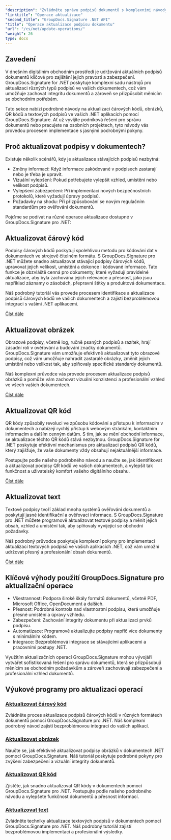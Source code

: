 ```yaml
---
"description": "Zvládněte správu podpisů dokumentů s komplexními návody pro aktualizaci čárových kódů, obrázků, QR kódů a textových podpisů pomocí GroupDocs.Signature pro .NET. Snadno zvyšte zabezpečení a integritu dokumentů."
"linktitle": "Operace aktualizace"
"second_title": "GroupDocs.Signature .NET API"
"title": "Operace aktualizace podpisu dokumentu"
"url": "/cs/net/update-operations/"
"weight": 26
type: docs
---
```

## Zavedení

V dnešním digitálním obchodním prostředí je udržování aktuálních podpisů dokumentů klíčové pro zajištění jejich pravosti a zabezpečení. GroupDocs.Signature for .NET poskytuje komplexní sadu nástrojů pro aktualizaci různých typů podpisů ve vašich dokumentech, což vám umožňuje zachovat integritu dokumentů a zároveň se přizpůsobit měnícím se obchodním potřebám.

Tato sekce nabízí podrobné návody na aktualizaci čárových kódů, obrázků, QR kódů a textových podpisů ve vašich .NET aplikacích pomocí GroupDocs.Signature. Ať už vyvíjíte podniková řešení pro správu dokumentů nebo pracujete na osobních projektech, tyto návody vás provedou procesem implementace s jasnými podrobnými pokyny.

## Proč aktualizovat podpisy v dokumentech?

Existuje několik scénářů, kdy je aktualizace stávajících podpisů nezbytná:

- Změny informací: Když informace zakódované v podpisech zastarají nebo je třeba je upravit.
- Vizuální vylepšení: Pokud potřebujete vylepšit vzhled, umístění nebo velikost podpisů.
- Vylepšení zabezpečení: Při implementaci nových bezpečnostních protokolů, které vyžadují úpravy podpisů.
- Požadavky na shodu: Při přizpůsobování se novým regulačním standardům pro ověřování dokumentů.

Pojďme se podívat na různé operace aktualizace dostupné v GroupDocs.Signature pro .NET:

## Aktualizovat čárový kód
Podpisy čárových kódů poskytují spolehlivou metodu pro kódování dat v dokumentech ve strojově čitelném formátu. S GroupDocs.Signature pro .NET můžete snadno aktualizovat stávající podpisy čárových kódů, upravovat jejich velikost, umístění a dokonce i kódované informace. Tato funkce je obzvláště cenná pro dokumenty, které vyžadují pravidelné aktualizace, aby byla zachována jejich relevance a přesnost, jako jsou například záznamy o zásobách, přepravní štítky a produktová dokumentace.

Náš podrobný tutoriál vás provede procesem identifikace a aktualizace podpisů čárových kódů ve vašich dokumentech a zajistí bezproblémovou integraci s vašimi .NET aplikacemi.

[Číst dále](./update-barcode/)

## Aktualizovat obrázek
Obrazové podpisy, včetně log, ručně psaných podpisů a razítek, hrají zásadní roli v ověřování a budování značky dokumentů. GroupDocs.Signature vám umožňuje efektivně aktualizovat tyto obrazové podpisy, což vám umožňuje nahradit zastaralé obrázky, změnit jejich umístění nebo velikost tak, aby splňovaly specifické standardy dokumentů.

Náš komplexní průvodce vás provede procesem aktualizace podpisů obrázků a pomůže vám zachovat vizuální konzistenci a profesionální vzhled ve všech vašich dokumentech.

[Číst dále](./update-image/)

## Aktualizovat QR kód
QR kódy způsobily revoluci ve způsobu kódování a přístupu k informacím v dokumentech a nabízejí rychlý přístup k webovým stránkám, kontaktním informacím a dalším cenným datům. S tím, jak se mění obchodní informace, se aktualizace těchto QR kódů stává nezbytnou. GroupDocs.Signature for .NET poskytuje efektivní mechanismus pro aktualizaci podpisů QR kódů, který zajišťuje, že vaše dokumenty vždy obsahují nejaktuálnější informace.

Postupujte podle našeho podrobného návodu a naučte se, jak identifikovat a aktualizovat podpisy QR kódů ve vašich dokumentech, a vylepšit tak funkčnost a uživatelský komfort vašeho digitálního obsahu.

[Číst dále](./update-qr-code/)

## Aktualizovat text
Textové podpisy tvoří základ mnoha systémů ověřování dokumentů a poskytují jasné identifikační a ověřovací informace. S GroupDocs.Signature pro .NET můžete programově aktualizovat textové podpisy a měnit jejich obsah, vzhled a umístění tak, aby splňovaly vyvíjející se obchodní požadavky.

Náš podrobný průvodce poskytuje komplexní pokyny pro implementaci aktualizací textových podpisů ve vašich aplikacích .NET, což vám umožní udržovat přesný a profesionální obsah dokumentů.

[Číst dále](./update-text/)

## Klíčové výhody použití GroupDocs.Signature pro aktualizační operace

- Všestrannost: Podpora široké škály formátů dokumentů, včetně PDF, Microsoft Office, OpenDocument a dalších.
- Přesnost: Podrobná kontrola nad vlastnostmi podpisu, která umožňuje přesné umístění a úpravy vzhledu.
- Zabezpečení: Zachování integrity dokumentu při aktualizaci prvků podpisu.
- Automatizace: Programově aktualizujte podpisy napříč více dokumenty s minimálním kódem.
- Integrace: Bezproblémová integrace se stávajícími aplikacemi a pracovními postupy .NET.

Využitím aktualizačních operací GroupDocs.Signature mohou vývojáři vytvářet sofistikovaná řešení pro správu dokumentů, která se přizpůsobují měnícím se obchodním požadavkům a zároveň zachovávají zabezpečení a profesionální vzhled dokumentů.

## Výukové programy pro aktualizaci operací
### [Aktualizovat čárový kód](./update-barcode/)
Zvládněte proces aktualizace podpisů čárových kódů v různých formátech dokumentů pomocí GroupDocs.Signature pro .NET. Náš komplexní podrobný návod zajistí bezproblémovou integraci do vašich aplikací.

### [Aktualizovat obrázek](./update-image/)
Naučte se, jak efektivně aktualizovat podpisy obrázků v dokumentech .NET pomocí GroupDocs.Signature. Náš tutoriál poskytuje podrobné pokyny pro zvýšení zabezpečení a vizuální integrity dokumentů.

### [Aktualizovat QR kód](./update-qr-code/)
Zjistěte, jak snadno aktualizovat QR kódy v dokumentech pomocí GroupDocs.Signature pro .NET. Postupujte podle našeho podrobného návodu a vylepšete funkčnost dokumentů a přesnost informací.

### [Aktualizovat text](./update-text/)
Zvládněte techniky aktualizace textových podpisů v dokumentech pomocí GroupDocs.Signature pro .NET. Náš podrobný tutoriál zajistí bezproblémovou implementaci a profesionální výsledky.